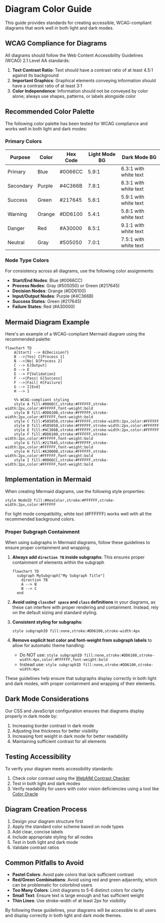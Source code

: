 # Diagram Color Guide

This guide provides standards for creating accessible, WCAG-compliant diagrams that work well in both light and dark modes.

## WCAG Compliance for Diagrams

All diagrams should follow the Web Content Accessibility Guidelines (WCAG) 2.1 Level AA standards:

1. **Text Contrast Ratio**: Text should have a contrast ratio of at least 4.5:1 against its background
2. **Important Graphics**: Graphical elements conveying information should have a contrast ratio of at least 3:1
3. **Color Independence**: Information should not be conveyed by color alone; always use shapes, patterns, or labels alongside color

## Recommended Color Palette

The following color palette has been tested for WCAG compliance and works well in both light and dark modes:

### Primary Colors

| Purpose | Color | Hex Code | Light Mode BG | Dark Mode BG |
|---------|-------|----------|---------------|--------------|
| Primary | Blue | #0066CC | 5.9:1 | 6.3:1 with white text |
| Secondary | Purple | #4C366B | 7.8:1 | 8.3:1 with white text |
| Success | Green | #217645 | 5.6:1 | 5.9:1 with white text |
| Warning | Orange | #DD6100 | 5.4:1 | 5.8:1 with white text |
| Danger | Red | #A30000 | 8.5:1 | 9.1:1 with white text |
| Neutral | Gray | #505050 | 7.0:1 | 7.5:1 with white text |

### Node Type Colors

For consistency across all diagrams, use the following color assignments:

- **Start/End Nodes**: Blue (#0066CC)
- **Process Nodes**: Gray (#505050) or Green (#217645)
- **Decision Nodes**: Orange (#DD6100)
- **Input/Output Nodes**: Purple (#4C366B)
- **Success States**: Green (#217645)
- **Failure States**: Red (#A30000)

## Mermaid Diagram Example

Here's an example of a WCAG-compliant Mermaid diagram using the recommended palette:

```mermaid
flowchart TD
    A[Start] --> B{Decision?}
    B -->|Yes| C[Process 1]
    B -->|No| D[Process 2]
    C --> E[Output]
    D --> E
    E --> F{Validation}
    F -->|Pass| G[Success]
    F -->|Fail| H[Failure]
    G --> I[End]
    H --> I
    
    %% WCAG-compliant styling
    style A fill:#0066CC,stroke:#FFFFFF,stroke-width:2px,color:#FFFFFF,font-weight:bold
    style B fill:#DD6100,stroke:#FFFFFF,stroke-width:2px,color:#FFFFFF,font-weight:bold
    style C fill:#505050,stroke:#FFFFFF,stroke-width:2px,color:#FFFFFF
    style D fill:#505050,stroke:#FFFFFF,stroke-width:2px,color:#FFFFFF
    style E fill:#4C366B,stroke:#FFFFFF,stroke-width:2px,color:#FFFFFF
    style F fill:#DD6100,stroke:#FFFFFF,stroke-width:2px,color:#FFFFFF,font-weight:bold
    style G fill:#217645,stroke:#FFFFFF,stroke-width:2px,color:#FFFFFF,font-weight:bold
    style H fill:#A30000,stroke:#FFFFFF,stroke-width:2px,color:#FFFFFF,font-weight:bold
    style I fill:#0066CC,stroke:#FFFFFF,stroke-width:2px,color:#FFFFFF,font-weight:bold
```

## Implementation in Mermaid

When creating Mermaid diagrams, use the following style properties:

```
style NodeID fill:#HexColor,stroke:#FFFFFF,stroke-width:2px,color:#FFFFFF
```

For light mode compatibility, white text (#FFFFFF) works well with all the recommended background colors.

### Proper Subgraph Containment

When using subgraphs in Mermaid diagrams, follow these guidelines to ensure proper containment and wrapping:

1. **Always add `direction TB` inside subgraphs**: This ensures proper containment of elements within the subgraph
   
   ```mermaid
   flowchart TD
     subgraph MySubgraph["My Subgraph Title"]
       direction TB
       A --> B
       B --> C
     end
   ```

2. **Avoid using `classDef space` and `class` definitions** in your diagrams, as these can interfere with proper rendering and containment. Instead, rely on the default sizing and standard styling.

3. **Consistent styling for subgraphs**:
   ```
   style subgraphID fill:none,stroke:#DD6100,stroke-width:4px
   ```
   
4. **Remove explicit text color and font-weight from subgraph labels** to allow for automatic theme handling:
   - Do NOT use: `style subgraphID fill:none,stroke:#DD6100,stroke-width:4px,color:#FFFFFF,font-weight:bold`
   - Instead use: `style subgraphID fill:none,stroke:#DD6100,stroke-width:4px`

These guidelines help ensure that subgraphs display correctly in both light and dark modes, with proper containment and wrapping of their elements.

## Dark Mode Considerations

Our CSS and JavaScript configuration ensures that diagrams display properly in dark mode by:

1. Increasing border contrast in dark mode
2. Adjusting line thickness for better visibility
3. Increasing font weight in dark mode for better readability
4. Maintaining sufficient contrast for all elements

## Testing Accessibility

To verify your diagram meets accessibility standards:

1. Check color contrast using the [WebAIM Contrast Checker](https://webaim.org/resources/contrastchecker/)
2. Test in both light and dark modes
3. Verify readability for users with color vision deficiencies using a tool like [Color Oracle](https://colororacle.org/)

## Diagram Creation Process

1. Design your diagram structure first
2. Apply the standard color scheme based on node types
3. Add clear, concise labels
4. Include appropriate styling for all nodes
5. Test in both light and dark mode
6. Validate contrast ratios

## Common Pitfalls to Avoid

- **Pastel Colors**: Avoid pale colors that lack sufficient contrast
- **Red/Green Combinations**: Avoid using red and green adjacently, which can be problematic for colorblind users
- **Too Many Colors**: Limit diagrams to 5-6 distinct colors for clarity
- **Small Text**: Ensure text is large enough and has sufficient weight
- **Thin Lines**: Use stroke-width of at least 2px for visibility

By following these guidelines, your diagrams will be accessible to all users and display correctly in both light and dark mode themes.